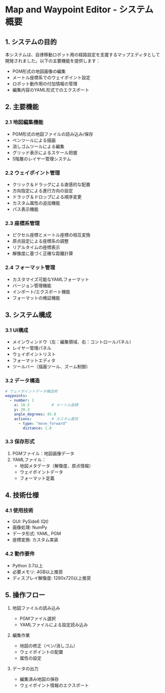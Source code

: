 # Map and Waypoint Editor - システム概要

## 1. システムの目的

本システムは、自律移動ロボット用の経路設定を支援するマップエディタとして開発されました。以下の主要機能を提供します：

- PGM形式の地図画像の編集
- メートル座標系でのウェイポイント設定
- ロボット動作用の付加情報の管理
- 編集内容のYAML形式でのエクスポート

## 2. 主要機能

### 2.1 地図編集機能
- PGM形式の地図ファイルの読み込み/保存
- ペンツールによる描画
- 消しゴムツールによる編集
- グリッド表示によるスケール把握
- 5階層のレイヤー管理システム

### 2.2 ウェイポイント管理
- クリック＆ドラッグによる直感的な配置
- 方向指定による進行方向の設定
- ドラッグ＆ドロップによる順序変更
- カスタム属性の追加機能
- パス表示機能

### 2.3 座標系管理
- ピクセル座標とメートル座標の相互変換
- 原点設定による座標系の調整
- リアルタイムの座標表示
- 解像度に基づく正確な距離計算

### 2.4 フォーマット管理
- カスタマイズ可能なYAMLフォーマット
- バージョン管理機能
- インポート/エクスポート機能
- フォーマットの検証機能

## 3. システム構成

### 3.1 UI構成
- メインウィンドウ（左：編集領域、右：コントロールパネル）
- レイヤー管理パネル
- ウェイポイントリスト
- フォーマットエディタ
- ツールバー（描画ツール、ズーム制御）

### 3.2 データ構造
```yaml
# ウェイポイントデータ構造例
waypoints:
  - number: 1
    x: 10.5          # メートル座標
    y: 20.3
    angle_degrees: 45.0
    actions:         # カスタム属性
      - type: "move_forward"
        distance: 1.0
```

### 3.3 保存形式
1. PGMファイル：地図画像データ
2. YAMLファイル：
   - 地図メタデータ（解像度、原点情報）
   - ウェイポイントデータ
   - フォーマット定義

## 4. 技術仕様

### 4.1 使用技術
- GUI: PySide6 (Qt)
- 画像処理: NumPy
- データ形式: YAML, PGM
- 座標変換: カスタム実装

### 4.2 動作要件
- Python 3.7以上
- 必要メモリ: 4GB以上推奨
- ディスプレイ解像度: 1280x720以上推奨

## 5. 操作フロー

1. 地図ファイルの読み込み
   - PGMファイル選択
   - YAMLファイルによる設定読み込み

2. 編集作業
   - 地図の修正（ペン/消しゴム）
   - ウェイポイントの配置
   - 属性の設定

3. データの出力
   - 編集済み地図の保存
   - ウェイポイント情報のエクスポート
